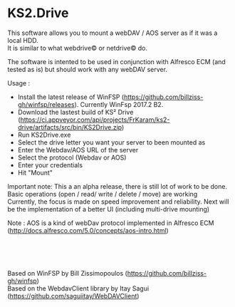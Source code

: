 # KS2.Drive
This software allows you to mount a webDAV / AOS server as if it was a local HDD.<br/>
It is similar to what webdrive© or netdrive© do.

The software is intented to be used in conjunction with Alfresco ECM (and tested as is) but should work with any webDAV server.


Usage :
- Install the latest release of WinFSP (https://github.com/billziss-gh/winfsp/releases). Currently WinFsp 2017.2 B2.
- Download the lastest build of KS² Drive (https://ci.appveyor.com/api/projects/FrKaram/ks2-drive/artifacts/src/bin/KS2Drive.zip)
- Run KS2Drive.exe
- Select the drive letter you want your server to been mounted as
- Enter the Webdav/AOS URL of the server
- Select the protocol (Webdav or AOS)
- Enter your credentials
- Hit "Mount"

Important note:
This a an alpha release, there is still lot of work to be done.<br/>
Basic operations (open / read/ write / delete / move) are working<br/>
Currently, the focus is made on speed improvement and reliability.
Next will be the implementation of a better UI (including multi-drive mounting)

Note :
AOS is a kind of webDav protocol implemented in Alfresco ECM (http://docs.alfresco.com/5.0/concepts/aos-intro.html)

<br/>
<br/>
<br/>

Based on WinFSP by Bill Zissimopoulos (https://github.com/billziss-gh/winfsp)<br/>
Based on the WebdavClient library by Itay Sagui (https://github.com/saguiitay/WebDAVClient)
